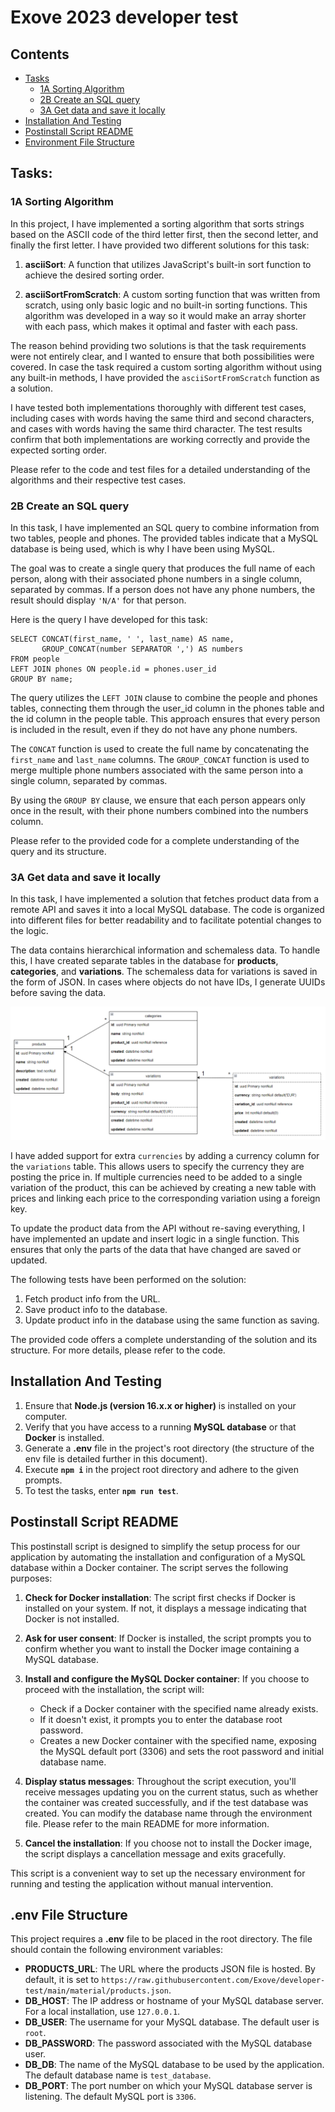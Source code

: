 # Exove 2023 developer test

## Contents
- [Tasks](#tasks)
  - [1A Sorting Algorithm](#1a-sorting-algorithm)
  - [2B Create an SQL query](#2b-create-an-sql-query)
  - [3A Get data and save it locally](#3a-get-data-and-save-it-locally)
- [Installation And Testing](#installation-and-testing)
- [Postinstall Script README](#postinstall-script-readme)
- [Environment File Structure](#environment-file-structure)

## Tasks:
### 1A Sorting Algorithm
In this project, I have implemented a sorting algorithm that sorts strings based on the ASCII code of the third letter first, then the second letter, and finally the first letter. I have provided two different solutions for this task:

1. **asciiSort**: A function that utilizes JavaScript's built-in sort function to achieve the desired sorting order.

2. **asciiSortFromScratch**: A custom sorting function that was written from scratch, using only basic logic and no built-in sorting functions. This algorithm was developed in a way so it would make an array shorter with each pass, which makes it optimal and faster with each pass.

The reason behind providing two solutions is that the task requirements were not entirely clear, and I wanted to ensure that both possibilities were covered. In case the task required a custom sorting algorithm without using any built-in methods, I have provided the `asciiSortFromScratch` function as a solution.

I have tested both implementations thoroughly with different test cases, including cases with words having the same third and second characters, and cases with words having the same third character. The test results confirm that both implementations are working correctly and provide the expected sorting order.

Please refer to the code and test files for a detailed understanding of the algorithms and their respective test cases.
### 2B Create an SQL query
In this task, I have implemented an SQL query to combine information from two tables, people and phones. The provided tables indicate that a MySQL database is being used, which is why I have been using MySQL.

The goal was to create a single query that produces the full name of each person, along with their associated phone numbers in a single column, separated by commas. If a person does not have any phone numbers, the result should display `'N/A'` for that person.

Here is the query I have developed for this task:
```
SELECT CONCAT(first_name, ' ', last_name) AS name,
       GROUP_CONCAT(number SEPARATOR ',') AS numbers
FROM people
LEFT JOIN phones ON people.id = phones.user_id
GROUP BY name;
```
The query utilizes the `LEFT JOIN` clause to combine the people and phones tables, connecting them through the user_id column in the phones table and the id column in the people table. This approach ensures that every person is included in the result, even if they do not have any phone numbers.

The `CONCAT` function is used to create the full name by concatenating the `first_name` and `last_name` columns. The `GROUP_CONCAT` function is used to merge multiple phone numbers associated with the same person into a single column, separated by commas.

By using the `GROUP BY` clause, we ensure that each person appears only once in the result, with their phone numbers combined into the numbers column.

Please refer to the provided code for a complete understanding of the query and its structure.
### 3A Get data and save it locally
In this task, I have implemented a solution that fetches product data from a remote API and saves it into a local MySQL database. The code is organized into different files for better readability and to facilitate potential changes to the logic.

The data contains hierarchical information and schemaless data. To handle this, I have created separate tables in the database for **products**, **categories**, and **variations**. The schemaless data for variations is saved in the form of JSON. In cases where objects do not have IDs, I generate UUIDs before saving the data.

![Alt text](recources/db_structure.png)

I have added support for extra `currencies` by adding a currency column for the `variations` table. This allows users to specify the currency they are posting the price in. If multiple currencies need to be added to a single variation of the product, this can be achieved by creating a new table with prices and linking each price to the corresponding variation using a foreign key.

To update the product data from the API without re-saving everything, I have implemented an update and insert logic in a single function. This ensures that only the parts of the data that have changed are saved or updated.

The following tests have been performed on the solution:

1. Fetch product info from the URL.
2. Save product info to the database.
3. Update product info in the database using the same function as saving.

The provided code offers a complete understanding of the solution and its structure. For more details, please refer to the code.

## Installation And Testing
1. Ensure that **Node.js (version 16.x.x or higher)** is installed on your computer.
2. Verify that you have access to a running **MySQL database** or that **Docker** is installed.
3. Generate a **.env** file in the project's root directory (the structure of the env file is detailed further in this document).
4. Execute **`npm i`** in the project root directory and adhere to the given prompts.
5. To test the tasks, enter **`npm run test`**.

## Postinstall Script README
This postinstall script is designed to simplify the setup process for our application by automating the installation and configuration of a MySQL database within a Docker container. The script serves the following purposes:

1. **Check for Docker installation**: The script first checks if Docker is installed on your system. If not, it displays a message indicating that Docker is not installed.

2. **Ask for user consent**: If Docker is installed, the script prompts you to confirm whether you want to install the Docker image containing a MySQL database.

3. **Install and configure the MySQL Docker container**: If you choose to proceed with the installation, the script will: 
    - Check if a Docker container with the specified name already exists.
    - If it doesn't exist, it prompts you to enter the database root password.
    - Creates a new Docker container with the specified name, exposing the MySQL default port (3306) and sets the root password and initial database name.
4. **Display status messages**: Throughout the script execution, you'll receive messages updating you on the current status, such as whether the container was created successfully, and if the test database was created. You can modify the database name through the environment file. Please refer to the main README for more information.

5. **Cancel the installation**: If you choose not to install the Docker image, the script displays a cancellation message and exits gracefully.

This script is a convenient way to set up the necessary environment for running and testing the application without manual intervention.

## .env File Structure
This project requires a **.env** file to be placed in the root directory. The file should contain the following environment variables:

- **PRODUCTS_URL**: The URL where the products JSON file is hosted. By default, it is set to `https://raw.githubusercontent.com/Exove/developer-test/main/material/products.json`.
- **DB_HOST**: The IP address or hostname of your MySQL database server. For a local installation, use `127.0.0.1`.
- **DB_USER**: The username for your MySQL database. The default user is `root`.
- **DB_PASSWORD**: The password associated with the MySQL database user.
- **DB_DB**: The name of the MySQL database to be used by the application. The default database name is `test_database`.
- **DB_PORT**: The port number on which your MySQL database server is listening. The default MySQL port is `3306`.

